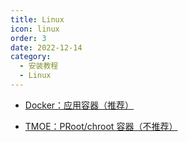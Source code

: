 ```yaml
---
title: Linux
icon: linux
order: 3
date: 2022-12-14
category:
  - 安装教程
  - Linux
---
```


- [<FontIcon icon="page"/> Docker：应用容器（推荐）](Docker.md)

- [<FontIcon icon="page"/> TMOE：PRoot/chroot 容器（不推荐）](TMOE.md)